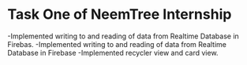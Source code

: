 # Task One of NeemTree Internship

-Implemented writing to and reading of data from Realtime Database in Firebas.
-Implemented writing to and reading of data from Realtime Database in Firebase
-Implemented recycler view and card view.
